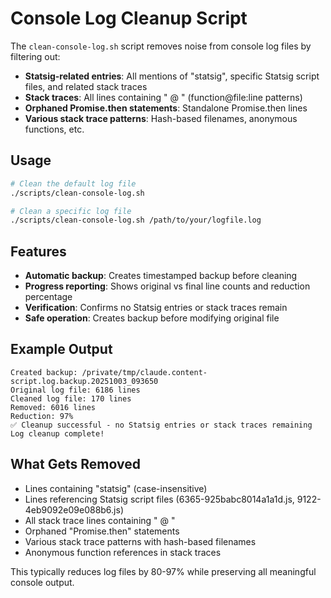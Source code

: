# Console Log Cleanup Script

The `clean-console-log.sh` script removes noise from console log files by filtering out:

- **Statsig-related entries**: All mentions of "statsig", specific Statsig script files, and related stack traces
- **Stack traces**: All lines containing " @ " (function@file:line patterns)
- **Orphaned Promise.then statements**: Standalone Promise.then lines
- **Various stack trace patterns**: Hash-based filenames, anonymous functions, etc.

## Usage

```bash
# Clean the default log file
./scripts/clean-console-log.sh

# Clean a specific log file
./scripts/clean-console-log.sh /path/to/your/logfile.log
```

## Features

- **Automatic backup**: Creates timestamped backup before cleaning
- **Progress reporting**: Shows original vs final line counts and reduction percentage
- **Verification**: Confirms no Statsig entries or stack traces remain
- **Safe operation**: Creates backup before modifying original file

## Example Output

```
Created backup: /private/tmp/claude.content-script.log.backup.20251003_093650
Original log file: 6186 lines
Cleaned log file: 170 lines
Removed: 6016 lines
Reduction: 97%
✅ Cleanup successful - no Statsig entries or stack traces remaining
Log cleanup complete!
```

## What Gets Removed

- Lines containing "statsig" (case-insensitive)
- Lines referencing Statsig script files (6365-925babc8014a1a1d.js, 9122-4eb9092e09e088b6.js)
- All stack trace lines containing " @ "
- Orphaned "Promise.then" statements
- Various stack trace patterns with hash-based filenames
- Anonymous function references in stack traces

This typically reduces log files by 80-97% while preserving all meaningful console output.
